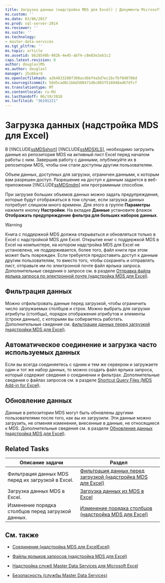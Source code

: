 ```yaml
---
title: Загрузка данных (надстройка MDS для Excel) | Документы Microsoft
ms.custom: ''
ms.date: 03/06/2017
ms.prod: sql-server-2014
ms.reviewer: ''
ms.suite: ''
ms.technology:
- master-data-services
ms.tgt_pltfrm: ''
ms.topic: article
ms.assetid: b628548b-982b-4e45-abf4-c8e83e3ab1c2
caps.latest.revision: 8
author: douglaslMS
ms.author: douglasl
manager: jhubbard
ms.openlocfilehash: a3b4833208f308acdbbf4a5d7ec2bcfbf8d0706d
ms.sourcegitcommit: 5dd5cad0c1bbd308471d6c885f516948ad67dfcf
ms.translationtype: MT
ms.contentlocale: ru-RU
ms.lasthandoff: 06/19/2018
ms.locfileid: "36191221"
---
```

# <a name="loading-data-mds-add-in-for-excel"></a>Загрузка данных (надстройка MDS для Excel)
  В [!INCLUDE[ssMDSshort](../../includes/ssmdsshort-md.md)] [!INCLUDE[ssMDSXLS](../../includes/ssmdsxls-md.md)], необходимо загрузить данные из репозитория MDS на активный лист Excel перед началом работы с ним. Завершив работу с данными, опубликуйте их в репозитории MDS, чтобы они стали доступны другим пользователям.  
  
 Объем данных, доступных для загрузки, ограничен данными, к которым вам разрешен доступ. Разрешение на доступ к данным задается в веб-приложении [!INCLUDE[ssMDSmdm](../../includes/ssmdsmdm-md.md)] или программным способом.  
  
 При загрузке больших объемов данных можно задать предупреждения, которые будут отображаться в том случае, если загрузка данных потребует слишком много времени. Для этого в группе **Параметры** нажмите кнопку **Настройки**. На вкладке **Данные** установите флажок **Отображать предупреждение фильтра для больших наборов данных**.  
  
> [!WARNING]  
>  Книга с поддержкой MDS должна открываться и обновляться только в Excel с надстройкой MDS для Excel. Открытие книг с поддержкой MDS в Excel на компьютере, на котором надстройка MDS для Excel не установлена, не поддерживается, более того, файл книги при этом может быть поврежден. Если требуется предоставить доступ к данным другим пользователям, то вместо того, чтобы сохранять и отправлять лист, отправьте им по электронной почте файл ярлыка запроса. Дополнительные сведения о запросе см. в разделе [Отправка файла ярлыка запроса по электронной почте (надстройка MDS для Excel)](email-a-shortcut-query-file-mds-add-in-for-excel.md).  
  
## <a name="filtering-data"></a>Фильтрация данных  
 Можно отфильтровать данные перед загрузкой, чтобы ограничить число загружаемых столбцов и строк. Можно выбрать для загрузки атрибуты (столбцы), порядок отображения атрибутов и элементы (строки данных), с которыми вы собираетесь работать. Дополнительные сведения см. [фильтрации данных перед загрузкой &#40;надстройки MDS для Excel&#41;](filter-data-before-exporting-mds-add-in-for-excel.md).  
  
## <a name="connect-automatically-and-load-frequently-used-data"></a>Автоматическое соединение и загрузка часто используемых данных  
 Если вы всегда соединяетесь с одним и тем же сервером и загружаете один и тот же набор данных, то можно создать файл ярлыка запроса, который содержит сведения о соединении и фильтрах. Дополнительные сведения о файлах запросов см. в разделе [Shortcut Query Files &#40;MDS Add-in for Excel&#41;](shortcut-query-files-mds-add-in-for-excel.md).  
  
## <a name="refreshing-data"></a>Обновление данных  
 Данные в репозитории MDS могут быть обновлены другими пользователями после того, как вы их загрузили. Эти данные можно загрузить, не отменяя изменения, внесенные в данные, не относящиеся к MDS. Дополнительные сведения см. в разделе [Обновление данных (надстройка MDS для Excel)](refreshing-data-mds-add-in-for-excel.md).  
  
## <a name="related-tasks"></a>Related Tasks  
  
|Описание задачи|Раздел|  
|----------------------|-----------|  
|Фильтрация данных MDS перед их загрузкой в Excel.|[Фильтрация данных перед загрузкой &#40;надстройка MDS для Excel&#41;](filter-data-before-exporting-mds-add-in-for-excel.md)|  
|Загрузка данных MDS в Excel.|[Загрузка данных из MDS в Excel](export-data-to-excel-from-master-data-services.md)|  
|Изменение порядка столбцов перед загрузкой данных.|[Изменение порядка столбцов &#40;надстройка MDS для Excel&#41;](reorder-columns-mds-add-in-for-excel.md)|  
  
## <a name="related-content"></a>См. также  
  
-   [Соединения (надстройка MDS для ExcelExcel)](connections-mds-add-in-for-excel.md)  
  
-   [Файлы ярлыков запросов (надстройка MDS для Excel)](shortcut-query-files-mds-add-in-for-excel.md)  
  
-   [Надстройка служб Master Data Services для Microsoft Excel](master-data-services-add-in-for-microsoft-excel.md)  
  
-   [Безопасность (службы Master Data Services)](../security-master-data-services.md)  
  
  